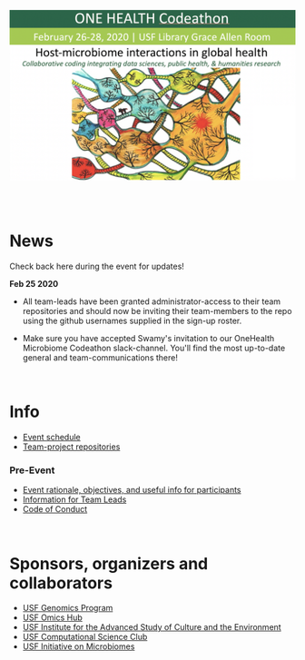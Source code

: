 ![Codeathon flyer](/img/event_flyer.png)

<br>
<br>

# News

Check back here during the event for updates!
  
  **Feb 25 2020**
  
  * All team-leads have been granted administrator-access to their team repositories and should now be inviting their team-members to the repo using the github usernames supplied in the sign-up roster.
  
  * Make sure you have accepted Swamy's invitation to our OneHealth Microbiome Codeathon slack-channel. You'll find the most up-to-date general and team-communications there!


<br>

# Info

  * [Event schedule](https://github.com/USFOneHealthCodeathon2020/USFOneHealthCodeathon2020.github.io/blob/master/Codeathon%202020%20Agenda.pdf)
  * [Team-project repositories](https://github.com/USFOneHealthCodeathon2020)
  
### Pre-Event

  * [Event rationale, objectives, and useful info for participants](https://github.com/usfomicshub/USFOneHealthCodeathon2020)  
  * [Information for Team Leads](https://github.com/USFOneHealthCodeathon2020/USFOneHealthCodeathon2020.github.io/blob/master/codeathon.teamleads.022020_JO.pdf)
  * [Code of Conduct](https://hackcodeofconduct.org/1362-one_health)
  

<br>

# Sponsors, organizers and collaborators

  * [USF Genomics Program](https://health.usf.edu/publichealth/ghidr/genomics)
  * [USF Omics Hub](https://usfomicshub.github.io/)
  * [USF Institute for the Advanced Study of Culture and the Environment](https://www.usf.edu/arts-sciences/institutes/iasce/)
  * [USF Computational Science Club](https://computationalscienceclub.org/)
  * [USF Initiative on Microbiomes](https://health.usf.edu/medicine/microbiome)
  
